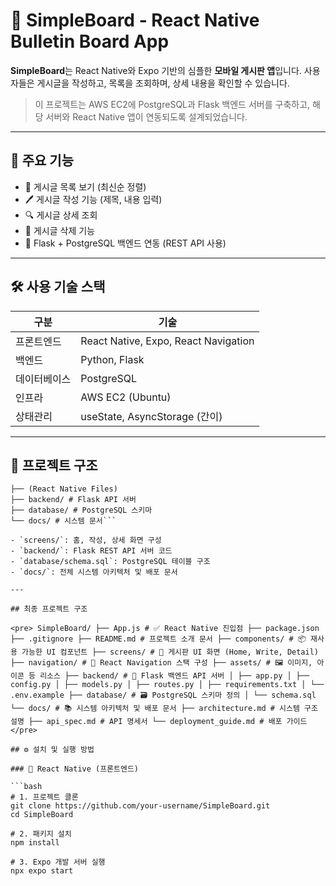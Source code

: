 # 📝 SimpleBoard - React Native Bulletin Board App

**SimpleBoard**는 React Native와 Expo 기반의 심플한 **모바일 게시판 앱**입니다. 사용자들은 게시글을 작성하고, 목록을 조회하며, 상세 내용을 확인할 수 있습니다.

> 이 프로젝트는 AWS EC2에 PostgreSQL과 Flask 백엔드 서버를 구축하고, 해당 서버와 React Native 앱이 연동되도록 설계되었습니다.

---

## 🚀 주요 기능

- 📄 게시글 목록 보기 (최신순 정렬)
- 🖊️ 게시글 작성 기능 (제목, 내용 입력)
- 🔍 게시글 상세 조회
- 🧹 게시글 삭제 기능
- 🔗 Flask + PostgreSQL 백엔드 연동 (REST API 사용)

---

## 🛠️ 사용 기술 스택

| 구분 | 기술 |
|------|------|
| 프론트엔드 | React Native, Expo, React Navigation |
| 백엔드 | Python, Flask |
| 데이터베이스 | PostgreSQL |
| 인프라 | AWS EC2 (Ubuntu) |
| 상태관리 | useState, AsyncStorage (간이) |

---

## 📁 프로젝트 구조

```SimpleBoard/
├── (React Native Files)
├── backend/ # Flask API 서버
├── database/ # PostgreSQL 스키마
└── docs/ # 시스템 문서```

- `screens/`: 홈, 작성, 상세 화면 구성
- `backend/`: Flask REST API 서버 코드
- `database/schema.sql`: PostgreSQL 테이블 구조
- `docs/`: 전체 시스템 아키텍처 및 배포 문서

---

## 최종 프로젝트 구조

<pre> SimpleBoard/ ├── App.js # ✅ React Native 진입점 ├── package.json ├── .gitignore ├── README.md # 프로젝트 소개 문서 ├── components/ # 📦 재사용 가능한 UI 컴포넌트 ├── screens/ # 📱 게시판 UI 화면 (Home, Write, Detail) ├── navigation/ # 🧭 React Navigation 스택 구성 ├── assets/ # 🖼️ 이미지, 아이콘 등 리소스 ├── backend/ # 🐍 Flask 백엔드 API 서버 │ ├── app.py │ ├── config.py │ ├── models.py │ ├── routes.py │ ├── requirements.txt │ └── .env.example ├── database/ # 🗃️ PostgreSQL 스키마 정의 │ └── schema.sql └── docs/ # 📚 시스템 아키텍처 및 배포 문서 ├── architecture.md # 시스템 구조 설명 ├── api_spec.md # API 명세서 └── deployment_guide.md # 배포 가이드 </pre>

## ⚙️ 설치 및 실행 방법

### 📱 React Native (프론트엔드)

```bash
# 1. 프로젝트 클론
git clone https://github.com/your-username/SimpleBoard.git
cd SimpleBoard

# 2. 패키지 설치
npm install

# 3. Expo 개발 서버 실행
npx expo start
